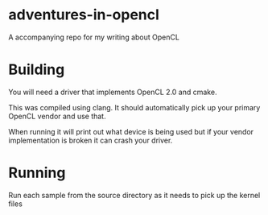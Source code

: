 # adventures-in-opencl
A accompanying repo for my writing about OpenCL

# Building
You will need a driver that implements OpenCL 2.0 and cmake.

This was compiled using clang. It should automatically pick up your primary
OpenCL vendor and use that.

When running it will print out what device is being used but if your
vendor implementation is broken it can crash your driver.

# Running
Run each sample from the source directory as it needs to pick up the kernel
files
